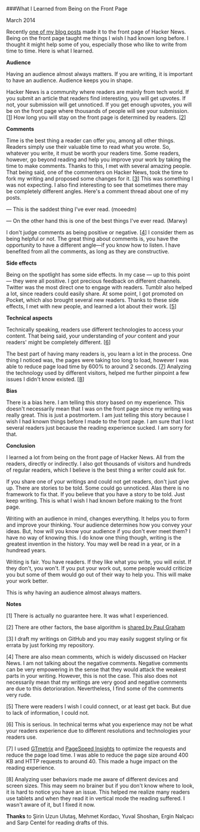 ###What I Learned from Being on the Front Page

March 2014

Recently [one of my blog posts](http://www.semihyagcioglu.com/post/70798815261/this-is-how-i-work "This Is How I Work") made it to the front page of Hacker News. Being on the front page taught me things I wish I had known long before. I thought it might help some of you, especially those who like to write from time to time. Here is what I learned.

**Audience**

Having an audience almost always matters. If you are writing, it is important to have an audience. Audience keeps you in shape.

Hacker News is a community where readers are mainly from tech world. If you submit an article that readers find interesting, you will get upvotes. If not, your submission will get unnoticed. If you get enough upvotes, you will be on the front page where thousands of people will see your submission. [[1](#1 "")] How long you will stay on the front page is determined by readers. [[2](#2 "")]

**Comments**

Time is the best thing a reader can offer you, among all other things. Readers simply use their valuable time to read what you wrote. So, whatever you write, it must be worth your readers time. Some readers, however, go beyond reading and help you improve your work by taking the time to make comments. Thanks to this, I met with several amazing people. That being said, one of the commenters on Hacker News, took the time to fork my writing and proposed some changes for it. [[3](#3 "")] This was something I was not expecting. I also find interesting to see that sometimes there may be completely different angles. Here's a comment thread about one of my posts.

— This is the saddest thing I've ever read. (moeedm)

— On the other hand this is one of the best things I've ever read. (Marwy)

I don't judge comments as being positive or negative. [[4](#4 "")] I consider them as being helpful or not. The great thing about comments is, you have the opportunity to have a different angle—if you know how to listen. I have benefited from all the comments, as long as they are constructive.

**Side effects**

Being on the spotlight has some side effects. In my case — up to this point — they were all positive. I got precious feedback on different channels. Twitter was the most direct one to engage with readers. Tumblr also helped a lot, since readers could easily share. At some point, I got promoted on Pocket, which also brought several new readers. Thanks to these side effects, I met with new people, and learned a lot about their work. [[5](#5 "")]

**Technical aspects**

Technically speaking, readers use different technologies to access your content. That being said, your understanding of *your* content and your readers' might be completely different. [[6](#6 "")]

The best part of having many readers is, you learn a lot in the process. One thing I noticed was, the pages were taking too long to load, however I was able to reduce page load time by 600% to around 2 seconds. [[7](#7 "")] Analyzing the technology used by different visitors, helped me further pinpoint a few issues I didn't know existed. [[8](#8 "")]

**Bias**

There is a bias here. I am telling this story based on my experience. This doesn't necessarily mean that I was on the front page since my writing was really great. This is just a postmortem. I am just telling this story because I wish I had known things before I made to the front page. I am sure that I lost several readers just because the reading experience sucked. I am sorry for that.

**Conclusion**

I learned a lot from being on the front page of Hacker News. All from the readers, directly or indirectly. I also got thousands of visitors and hundreds of regular readers, which I believe is the best thing a writer could ask for.

If you share one of your writings and could not get readers, don't just give up. There are stories to be told. Some could go unnoticed. Alas there is no framework to fix that. If you believe that you have a story to be told. Just keep writing. This is what I wish I had known before making to the front page.

Writing with an audience in mind, changes everything. It helps you to form and improve your thinking. Your audience determines how you convey your ideas. But, how will you know your audience if you don't ever meet them? I have no way of knowing this. I do know one thing though, writing is the greatest invention in the history. You may well be read in a year, or in a hundread years.

Writing is fair. You have readers. If they like what you write, you will exist. If they don't, you won't. If you put your work out, some people would criticize you but some of them would go out of their way to help you. This will make your work better.

This is why having an audience almost always matters.

**Notes**

[1] There is actually no guarantee here. It was what I experienced.

[2] There are other factors, the base algorithm is [shared by Paul Graham](https://news.ycombinator.com/item?id=1781013 "Hacker News Ranking Algorithm")

[3] I draft my writings on GitHub and you may easily suggest styling or fix errata by just forking my repository.

[4] There are also mean comments, which is widely discussed on Hacker News. I am not talking about the negative comments. Negative comments can be very empowering in the sense that they would attack the weakest parts in your writing. However, this is not the case. This also does not necessarily mean that my writings are very good and negative comments are due to this detorioration. Nevertheless, I find some of the comments very rude.

[5] There were readers I wish I could connect, or at least get back. But due to lack of information, I could not.

[6] This is serious. In technical terms what you experience may not be what your readers experience due to different resolutions and technologies your readers use.

[7] I used [GTmetrix](http://gtmetrix.com/ "GTMetrix") and [PageSpeed Insights](http://developers.google.com/speed/pagespeed/insights/ "PageSpeed Insights") to optimize the requests and reduce the page load time. I was able to reduce the page size around 400 KB and HTTP requests to around 40. This made a huge impact on the reading experience.

[8] Analyzing user behaviors made me aware of different devices and screen sizes. This may seem no brainer but if you don't know where to look, it is hard to notice you have an issue. This helped me realize many readers use tablets and when they read it in vertical mode the reading suffered. I wasn't aware of it, but I fixed it now.


**Thanks** to Şirin Uzun Ulutaş, Mehmet Kordacı, Yuval Shoshan, Ergin Nalçacı and Sarp Centel for reading drafts of this.
